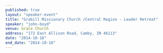 ```yaml
---
published: true
layout: "speaker-event"
title: "Grabill Missionary Church /Central Region - Leader Retreat"
speaker: "john-boyd"
venue: Grace Church
address: "172 East Allison Road, Camby, IN 46113"
date: "2014-10-18"
end_date: "2014-10-18"
---
```



